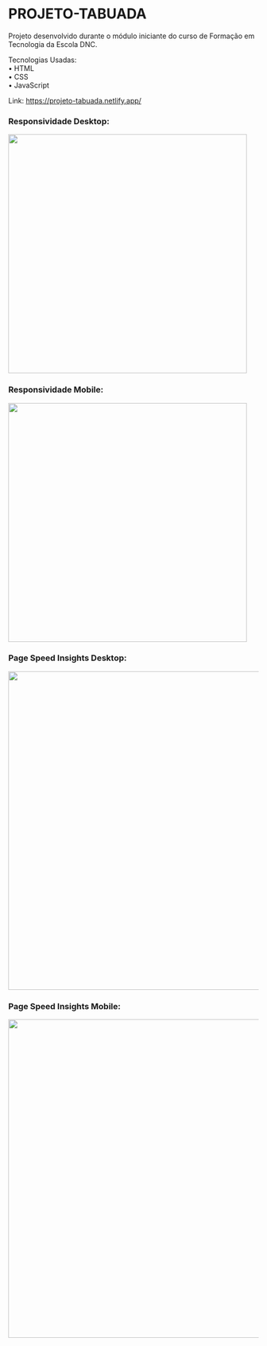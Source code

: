 # PROJETO-TABUADA

Projeto desenvolvido durante o módulo iniciante do curso de Formação em Tecnologia da Escola DNC.

Tecnologias Usadas: <br>
• HTML <br>
• CSS <br>
• JavaScript

Link: https://projeto-tabuada.netlify.app/

### Responsividade Desktop:
<img src="/readme/tabuada-desktop.png" width="480px">

### Responsividade Mobile:
<img src="/readme/tabuada-mobile.jpg" width="480px">

### Page Speed Insights Desktop:
<img src="/readme/page-speed-insights-desktop.png" width="640px">

### Page Speed Insights Mobile:
<img src="/readme/page-speed-insights-mobile.png" width="640px">
